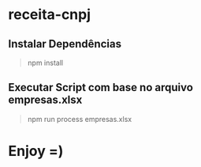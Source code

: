 # receita-cnpj

## Instalar Dependências
> npm install

## Executar Script com base no arquivo **empresas.xlsx**
> npm run process empresas.xlsx

# Enjoy =)
